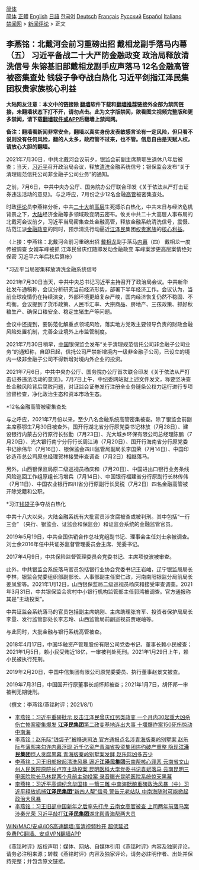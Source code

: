  <!-- 面包屑导航 --> <div class="breadcrumb"><!-- GTranslate: https://gtranslate.io/ -->  <div class="switcher notranslate">  <div class="selected">  <a href="#" onclick="return false;"> 简体</a>  </div>  <div class="option">  <a href="https://www.bannedbook.org" onclick="doGTranslate('zh-CN|zh-CN');jQuery('div.switcher div.selected a').html(jQuery(this).html());return false;" title="简体中文" class="nturl selected"> 简体</a>  <a href="https://www.bannedbook.org/zh-tw/" onclick="doGTranslate('zh-CN|zh-TW');jQuery('div.switcher div.selected a').html(jQuery(this).html());return false;" title="繁體中文" class="nturl"> 正體</a>  <a href="https://www.bannedbook.org/en/" onclick="doGTranslate('zh-CN|en');jQuery('div.switcher div.selected a').html(jQuery(this).html());return false;" title="English" class="nturl"> English</a>  <a href="https://www.bannedbook.org/ja/" onclick="doGTranslate('zh-CN|ja');jQuery('div.switcher div.selected a').html(jQuery(this).html());return false;" title="日本語" class="nturl"> 日語</a>  <a href="https://www.bannedbook.org/ko/" onclick="doGTranslate('zh-CN|ko');jQuery('div.switcher div.selected a').html(jQuery(this).html());return false;" title="한국어" class="nturl"> 한국어</a>  <a href="https://www.bannedbook.org/de/" onclick="doGTranslate('zh-CN|de');jQuery('div.switcher div.selected a').html(jQuery(this).html());return false;" title="Deutsch" class="nturl"> Deutsch</a>  <a href="https://www.bannedbook.org/fr/" onclick="doGTranslate('zh-CN|fr');jQuery('div.switcher div.selected a').html(jQuery(this).html());return false;" title="Français" class="nturl"> Français</a>  <a href="https://www.bannedbook.org/ru/" onclick="doGTranslate('zh-CN|ru');jQuery('div.switcher div.selected a').html(jQuery(this).html());return false;" title="Русский" class="nturl"> Русский</a>  <a href="https://www.bannedbook.org/es/" onclick="doGTranslate('zh-CN|es');jQuery('div.switcher div.selected a').html(jQuery(this).html());return false;" title="Español" class="nturl"> Español</a>  <a href="https://www.bannedbook.org/it/" onclick="doGTranslate('zh-CN|it');jQuery('div.switcher div.selected a').html(jQuery(this).html());return false;" title="Italiano" class="nturl"> Italiano</a>  </div>  </div>      <div class='breadcrumb-sub'><!-- Breadcrumb NavXT 6.3.0 --> <a href="https://www.bannedbook.org/" class="home">禁闻网</a> &gt; <a href="https://www.bannedbook.org/bnews/comments/" class="category">新闻评论</a> &gt; 正文</div></div><h2>李燕铭：北戴河会前习重磅出招 戴相龙副手落马内幕（五） 习近平备战二十大严防金融政变 政治局释放清洗信号 朱镕基旧部戴相龙副手应声落马 12名金融高管被密集查处 钱袋子争夺战白热化 习近平剑指江泽民集团权贵家族核心利益</h2> <p class="notice"><b>大陆网友注意：本文中的链接除 <a href="https://github.com/bannedbook/fanqiang" >翻墙</a>软件下载和<a href="https://github.com/killgcd/justmysocks/blob/master/README.md">翻墙推荐</a>链接外全部为禁网链接，未翻墙状态下打不开，请勿点击。此为文字版禁闻，欲看图文视频完整版和更多禁闻，请下载<a href="https://github.com/bannedbook/fanqiang">翻墙软件或APP</a>后翻墙上禁闻网。</p><p>备注：翻墙看新闻非常安全，翻墙以真实身份发表敏感言论有一定风险，但只看不说则没有任何风险，翻的人太多，政府管不过来，也不管。信息自由是天赋人权，请放心大胆的翻墙。</b></p>  <div class="entry"> <p></p> <p>2021年7月30日&#65292;中共北戴河会议前夕&#65292;银监会前副主席蔡鄂生退休八年后被查&#65307;当天&#65292;<a href="https://www.bannedbook.org/bnews/tag/%e4%b9%a0%e8%bf%91%e5%b9%b3/" class="st_tag internal_tag" rel="tag" title="标签 习近平 下的日志">习近平</a>召开政治局会议&#65292;释放<a href="https://www.bannedbook.org/bnews/tag/%E6%B8%85%E6%B4%97/" class="st_tag internal_tag" rel="tag" title="标签 清洗 下的日志">清洗</a>金融系统信号&#65307;银保监会发布&#8220;关于清理规范信托公司非金融子公司业务&#8220;的通知&#12290;</p> <p>   之前&#65292;7月6日&#65292;中共中央办公厅&#12289;国务院办公厅联合印发&#12298;关于依法从严打击证券违法活动的意见&#12299;&#12290;与之呼应&#65292;7月份之少12名金融<a href="https://www.bannedbook.org/bnews/tag/%E9%AB%98%E7%AE%A1/" class="st_tag internal_tag" rel="tag" title="标签 高管 下的日志">高管</a>被密集查处&#12290;</p> <p>时政<span class='wp_keywordlink_affiliate'><a href="https://www.bannedbook.org/bnews/comments/" title="新闻评论" target="_blank">评论</a></span>员李燕铭分析&#65292;中共<a href="https://www.bannedbook.org/bnews/tag/%E4%BA%8C%E5%8D%81%E5%A4%A7/" class="st_tag internal_tag" rel="tag" title="标签 二十大 下的日志">二十大</a>前<span class='wp_keywordlink_affiliate'><a href="https://www.bannedbook.org/bnews/ccpdope/" title="中共高层内幕" target="_blank">高层</a></span>生死搏杀白热化&#65292;中共末日与经济危机背景之下&#65292;<span class='wp_keywordlink_affiliate'><a href="https://www.bannedbook.org/" title="大陆" target="_blank">大陆</a></span>经济金融等多领域政变阴云密布&#12290;攸关中共二十大高层人事布局的北戴河会议前夕&#65292;习近平当局密集查处金融高管&#65292;释放金融系统清洗信号&#65292;震慑&#12289;防范江派<a href="https://www.bannedbook.org/bnews/tag/%e9%87%91%e8%9e%8d%e6%94%bf%e5%8f%98/" class="st_tag internal_tag" rel="tag" title="标签 金融政变 下的日志">金融政变</a>的同时&#65292;预示清洗行动逼近<a href="https://www.bannedbook.org/bnews/tag/%e6%b1%9f%e6%b3%bd%e6%b0%91/" class="st_tag internal_tag" rel="tag" title="标签 江泽民 下的日志">江泽民</a>集团<a href="https://www.bannedbook.org/bnews/tag/%E6%9D%83%E8%B4%B5%E5%AE%B6%E6%97%8F/" class="st_tag internal_tag" rel="tag" title="标签 权贵家族 下的日志">权贵家族</a>的<a href="https://www.bannedbook.org/bnews/tag/%E6%A0%B8%E5%BF%83%E5%88%A9%E7%9B%8A/" class="st_tag internal_tag" rel="tag" title="标签 核心利益 下的日志">核心利益</a>&#12290; </p> <p>&#65288;上接&#65306;李燕铭&#65306;北戴河会前习重磅出招 <a href="https://www.bannedbook.org/bnews/tag/%e6%88%b4%e7%9b%b8%e9%be%99/" class="st_tag internal_tag" rel="tag" title="标签 戴相龙 下的日志">戴相龙</a>副手落马<span class='wp_keywordlink_affiliate'><a href="https://www.bannedbook.org/bnews/ccpdope/" title="中共高层内幕" target="_blank">内幕</a></span>&#65288;四&#65289; 戴相龙一度传被调查 女婿车峰被抓 江泽民曾庆红随即发动金融政变 车峰案涉更高层案情绝对保密 习近平六年后秋后算帐&#65289; </p> <p>   *习近平当局密集释放清洗金融系统信号</p>  <p>2021年7月30日当天&#65292;中共中央总书记习近平主持召开了政治局会议&#12290;中共新华社发布通稿称&#65292;会议分析研究当前经济形势&#65292;部署下半年经济工作&#12290;会议认为&#65292;当前全球疫情仍在持续演变&#65292;外部环境更趋复杂严峻&#65292;国内经济恢复仍然不稳固&#12289;不均衡&#12290;会议提到了货币政策&#12289;人民币汇率&#12289;大宗商品&#12289;房地产&#12289;三孩政策&#12289;抓好秋粮生产&#12289;确保口粮安全&#12289;稳定生猪生产等问题&#12290;</p> <p>会议中还提到&#65292;要防范化解重点领域风险&#65292;落实地方党政主要领导负责的财政金融风险处置机制&#65292;完善企业境外上市监管制度&#12290;</p> <p>2021年7月30日稍早&#65292;<span class='wp_keywordlink_affiliate'><a href="https://www.bannedbook.org/" title="中国" target="_blank">中国</a></span>银保监会发布&#8220;关于清理规范信托公司非金融子公司业务&#8220;的通知称&#65292;自即日起&#65292;信托公司严禁新增境内一级非金融子公司&#65292;已设立的境内一级非金融子公司不得新增对境内外企业的投资&#12290;</p> <p>2021年7月6日&#65292;中共中央办公厅&#12289;国务院办公厅首次联合印发&#12298;关于依法从严打击证券违法活动的意见&#12299;&#12290;7月7日上午&#65292;中纪委网站就上述文件发文&#65292;称要坚决查处金融风险背后腐败问题&#65292;对证监会证券发行注册全业务链条公权力运行进行专项监督检查&#65292;净化政治生态和资本市场生态&#12290; </p> <p>   *12名金融高管被密集查处</p> <p>与之呼应&#65292;2021年7月份以来&#65292;至少八名金融系统高管密集被查&#12290;除了银监会前副主席蔡鄂生7月30日被查外&#65292;国开行湖北省分行原党委书记林放&#65288;7月28日&#65289;&#12289;建设银行内蒙古分行原行长张勤&#65288;7月23日&#65289;&#12289;光大城乡环保有限公司总经理陈鹏&#65288;7月20日&#65289;&#12289;光大银行南宁分行行长周江涛&#65288;7月20日&#65289;&#12289;国开行海南省分行原党委书记徐伟华&#65288;7月16日&#65289;&#12289;银保监会四川监管局副局长李国荣&#65288;7月14日&#65289;&#12289;中国印钞造币总公司原总经理贺林接受审查调查&#65288;7月2日&#65289;相继落马&#12290;</p>  <p>另外&#65292;山西银保监局原二级巡视员杨庆和&#65288;7月20日&#65289;&#12289;中国进出口银行业务条线风险巡回工作组原组长冯增兵&#65288;7月14日&#65289;&#12289;中国银行福建省分行原副行长林传伟&#65288;7月11日&#65289;&#12289;中国农业银行四川省分行原副行长吴锐&#65288;7月2日&#65289;四名金融高管被<br />开除党籍和公职&#12290;</p> <p>   *习江<a href="https://www.bannedbook.org/bnews/tag/%e9%92%b1%e8%a2%8b%e5%ad%90/" class="st_tag internal_tag" rel="tag" title="标签 钱袋子 下的日志">钱袋子</a>争夺战白热化 </p> <p>中共十八大以来&#65292;大陆金融系统有大批官员涉贪腐被查或被判刑&#12290;其中包括&#8220;一行三会&#8221; &#65288;央行&#12289;银监会&#12289;证监会和保监会&#65289;和证监会系统的金融监管官员&#12290;</p> <p>2019年5月19日&#65292;中共全国供销合作总社党组副书记&#12289;理事会主任刘士余被调查&#12290;刘士余2016年任中共证券监督管理委员会主席&#12289;党委书记&#12290;</p> <p>2017年4月9日&#65292;中共保险监督管理委员会党委书记&#12289;主席项俊波被审查&#12290;</p> <p>此外&#65292;中共银监会系统落马官员包括银行业协会党委书记王岩岫&#65292;辽宁银监局局长李林&#65292;银监会党委组织部副部长&#12289;人事部副主任窦仁政&#65292;河南南阳银监分局前局长姜凤黎等&#12290;2021年1月12日&#65292;山西银保监局二级巡视员杨庆和接受审查调查&#12290;2021年3月31日&#65292;中共银保监会农村中小银行机构监管部主任郭鸿被调查&#12290;官方通报称其是&#8220;主动投案&#8221;&#12290;</p>  <p>中共证监会系统落马的官员包括副主席姚刚&#12289;主席助理张育军&#12289;投资者保护局局长李量&#12289;发行监管部处长李志玲&#12289;山西监管局前副巡视员贾岷岫等&#12290;</p> <p>   与此同时&#65292;大批金融与银行系统高管被查&#12290;</p> <p>2018年4月17日&#65292;中国华融资产管理股份有限公司党委书记&#12289;董事长赖小民被查&#65307;2021年1月5日&#65292;赖小民受贿近18亿&#65292;一审被判处死刑&#12290;2021年1月29日上午&#65292;赖小民被执行死刑&#12290; </p> <p>2019年2月20日&#65292;中国中信集团有限公司原党委委员&#12289;执行董事赵景文被查&#12290;</p> <p>2019年7月31日&#65292;中国国开行原董事长胡怀邦被查&#65307;2021年1月7日&#65292;胡怀邦一审被判无期徒刑&#12290;</p> <p>&#65288;撰文&#65306;李燕铭/燕铭时评&#65307;2021/8/1&#65289;</p>  <ul class='op-related-articles' title='相关阅读'> <li><a href='https://www.bannedbook.org/bnews/comments/20210614/1566309.html' target='_blank'>李燕铭：习近平重磅批示 反击江泽民曾庆红另类政变 一个月内30起重大凶杀伤亡惨案密集爆发 <b>江泽民集团</b>第二政变基地连出大事 十堰爆炸案150死伤惊动中南海</a></li> <li><a href='https://www.bannedbook.org/bnews/comments/20210404/1519158.html' target='_blank'>李燕铭：赵乐际“钱袋子”被移送司法 官方通报点名涉青海版秦岭别墅案 赵乐际与薄熙来勾连内幕浮现 近千亿资产青海省投资集团违约破产重整 隐现<b>江泽民集团</b>惊人贪腐黑幕 青海版秦岭别墅案发酵 赵乐际凶多吉少</a></li> <li><a href='https://www.bannedbook.org/bnews/comments/20210330/1515729.html' target='_blank'>李燕铭：习王旧部掀起清洗风暴 逼近<b>江泽民集团</b>云南帮核心罪恶 云南省文山州人民医院原院长卢京主动投案 昆明医科大学党委书记袁斌落马 云南昆明三甲医院院长马林昆两个月前主动投案 录音曝光昆明医院系统惊天黑幕</a></li> <li><a href='https://www.bannedbook.org/bnews/comments/20210225/1493746.html' target='_blank'>李燕铭：习近平高调纪念华国锋 一箭三雕 中南海酝酿重磅政治风暴（中）习近平释放抓捕<b>江泽民集团</b>“新四人帮”信号 警告元老站队 中南海随时可能掀起政治大风暴</a></li> <li><a href='https://www.bannedbook.org/bnews/comments/20210219/1490072.html' target='_blank'>李燕铭：习王旧部中国新年之后率先打虎 云南女高官被查 上司两年前落马案涉秦光荣 习近平敲打<b>江泽民集团</b>湖北帮青海帮两大员</a></li> </ul> <p class="texttj"> <a href="https://github.com/bannedbook/fanqiang/wiki/V2ray%E6%9C%BA%E5%9C%BA" target="_blank">WIN/MAC/安卓/iOS高速翻墙:高清视频秒开,超低延迟</a><br/> <a href="https://github.com/bannedbook/fanqiang/wiki/%E7%A6%81%E9%97%BB%E7%BD%91%E5%AE%89%E5%8D%93%E7%BF%BB%E5%A2%99%E6%96%B0%E9%97%BBAPP" target="_blank">免费PC翻墙、安卓VPN翻墙APP</a></p><p>&#12298;燕铭时评&#12299;版权声明&#65306;媒体&#12289;网站&#12289;自媒体引用&#12298;燕铭时评&#12299;内容及独家评论&#65292;请务必注明来源&#65307;转载&#12298;燕铭时评&#12299;内容及独家评论&#65292;请务必註明作者&#12289;出处并保持完整&#65307;并包含原文链接&#12290;  </p><a name='sharetosocial'></a>  <div style="margin-bottom:5px;padding-bottom:5px;clear:both"> <div id="archive-pix-1" class="banner-ads"> <!-- AuctionX Display platform tag START --> <div id="26318x728x90x621x_ADSLOT2" clicktrack="%%CLICK_URL_ESC%%"></div> <!-- AuctionX Display platform tag END --> </div> <div id="archive-pix-2" class="banner-ads"> <!-- AuctionX Display platform tag START --> <div id="26315x300x250x621x_ADSLOT2" clicktrack="%%CLICK_URL_ESC%%"></div> <!-- AuctionX Display platform tag END --> </div> </div>  <div id="archive-pix-1" class="banner-ads"> <!-- AuctionX Display platform tag START --> <div id="26318x728x90x621x_ADSLOT3" clicktrack="%%CLICK_URL_ESC%%"></div> <!-- AuctionX Display platform tag END --> </div> </div><!--END ENTRY--> 
